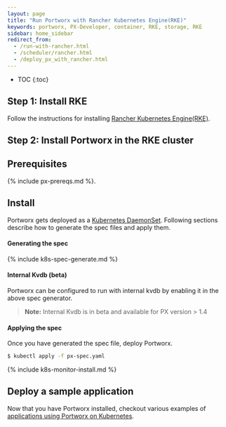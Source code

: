 ```yaml
---
layout: page
title: "Run Portworx with Rancher Kubernetes Engine(RKE)"
keywords: portworx, PX-Developer, container, RKE, storage, RKE
sidebar: home_sidebar
redirect_from:
  - /run-with-rancher.html
  - /scheduler/rancher.html
  - /deploy_px_with_rancher.html
---
```


* TOC
{:toc}


## Step 1: Install RKE

Follow the instructions for installing [Rancher Kubernetes Engine(RKE)](https://github.com/rancher/rke).

## Step 2: Install Portworx in the RKE cluster

## Prerequisites

{% include px-prereqs.md %}.

## Install

Portworx gets deployed as a [Kubernetes DaemonSet](https://kubernetes.io/docs/concepts/workloads/controllers/daemonset/). Following sections describe how to generate the spec files and apply them.

#### Generating the spec

{% include k8s-spec-generate.md %}

#### Internal Kvdb (beta)

Portworx can be configured to run with internal kvdb by enabling it in the above spec generator.

>**Note:** Internal Kvdb is in beta and available for PX version > 1.4

#### Applying the spec

Once you have generated the spec file, deploy Portworx.

```bash
$ kubectl apply -f px-spec.yaml
```

{% include k8s-monitor-install.md %}

## Deploy a sample application

Now that you have Portworx installed, checkout various examples of [applications using Portworx on Kubernetes](/scheduler/kubernetes/k8s-px-app-samples.html).